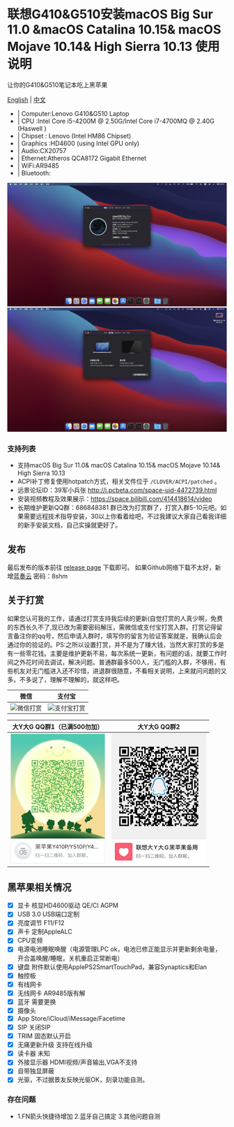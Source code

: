 # 联想G410&G510安装macOS Big Sur 11.0 &macOS Catalina 10.15& macOS Mojave 10.14& High Sierra 10.13 使用说明

让你的G410&G510笔记本吃上黑苹果

[English](README-EN.md) | [中文](README.md)
 
 * | Computer:Lenovo G410&G510 Laptop
 * | CPU :Intel Core i5-4200M @ 2.50G/Intel Core i7-4700MQ @ 2.40G (Haswell )
 * | Chipset : Lenovo (Intel HM86 Chipset)
 * | Graphics :HD4600 (using Intel GPU only) 
 * | Audio:CX20757
 * | Ethernet:Atheros QCA8172 Gigabit Ethernet
 * | WiFi:AR9485
 * | Bluetooth:        
 
 ![截图](Screen.jpg)   
 ![截图](Screen1.jpg)  

### 支持列表

* 支持macOS Big Sur 11.0& macOS Catalina 10.15& macOS Mojave 10.14& High Sierra 10.13
* ACPI补丁修复使用hotpatch方式，相关文件位于 `/CLOVER/ACPI/patched` 。
* 远景论坛ID：39军小兵张 http://i.pcbeta.com/space-uid-4472739.html
* 安装视频教程及效果展示：https://space.bilibili.com/414418614/video
* 长期维护更新QQ群：686848381 群已改为打赏群了，打赏入群5-10元吧。如果需要远程技术指导安装，30以上你看着给吧，不过我建议大家自己看我详细的新手安装文档，自己实操就更好了。

## 发布

最后发布的版本前往 [release page](https://github.com/Z39/G510-OS-X-Clover-Hotpatch/releases) 下载即可。
如果Github网络下载不太好，新增[蓝奏云](https://www.lanzous.com/b616223)  密码：8shm

## 关于打赏

如果您认可我的工作，请通过打赏支持我后续的更新(自觉打赏的人真少啊，免费的东西长久不了,现已改为需要密码解压，需微信或支付宝打赏入群。打赏记得留言备注你的qq号，然后申请入群时，填写你的留言为验证答案就是，我确认后会通过你的验证的。PS:之所以设置打赏，并不是为了赚大钱，当然大家打赏的多是有一些零花钱。主要是维护更新不易，每次系统一更新，有问题的话，就要工作时间之外花时间去调试，解决问题。普通群最多500人，无门槛的入群，不够用，有些机友对无门槛进入还不珍惜，进退群很随意，不看相关说明，上来就问问题的又多。不多说了，理解不理解的，就这样吧。

|                                 微信                                           |                         支付宝                                       |
| ---------------------------------------------------------- | ---------------------------------------------------- |
| ![微信打赏](微信打赏.png)                                         | ![支付宝打赏](支付宝打赏.png)                           |

|              大Y大G QQ群1（已满500勿加）                |             大Y大G QQ群2                                     |
| ----------------------------------------------------------| ---------------------------------------------------- |
| ![686848381](大Y大G群1.png)                                 | ![758104687](大Y大G群2.png)                          | 



## 黑苹果相关情况
- [x] 显卡 核显HD4600驱动 QE/CI AGPM
- [x]  USB 3.0 USB端口定制 
- [x]  亮度调节 F11/F12
- [x]  声卡 定制AppleALC
- [x]  CPU变频  
- [x]  电源电池睡眠唤醒（电源管理LPC ok，电池已修正能显示并更新剩余电量，开合盖唤醒/睡眠，关机重启正常断电）
- [x]  键盘 附件默认使用ApplePS2SmartTouchPad，兼容Synaptics和Elan
- [x]  触控板 
- [x] 有线网卡
- [x]  无线网卡 AR9485版有解
- [x]  蓝牙 需要更换
- [x]  摄像头
- [x]  App Store/iCloud/iMessage/Facetime
- [x]  SIP 关闭SIP
- [x]  TRIM 固态默认开启
- [x]  无痛更新升级 支持在线升级
- [x]  读卡器 未知
- [x] 外接显示器 HDMI视频/声音输出,VGA不支持
- [x]  自带独显屏蔽
- [x] 光驱，不过据景友反映光驱OK，刻录功能自测。

### 存在问题
* 1.FN箭头快捷待增加
   2.蓝牙自己搞定
   3.其他问题自测



